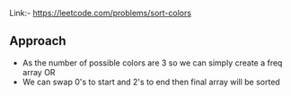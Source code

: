 
Link:- https://leetcode.com/problems/sort-colors

## Approach

- As the number of possible colors are 3 so we can simply create a freq array 
OR 
- We can swap 0's to start and 2's to end then final array will be sorted